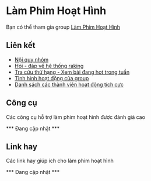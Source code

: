 # Làm Phim Hoạt Hình

Bạn có thể tham gia group [Làm Phim Hoạt Hình](https://www.facebook.com/groups/1152783684748696/)

## Liên kết

- [Nội quy nhóm](rules.md)
- [Hỏi - đáp về hệ thống raking](rank.md)
- [Tra cứu thứ hạng - Xem bài đang hot trong tuần](ranking.md)
- [Tình hình hoạt động của group](hoatdonggroup.md)
- [Danh sách các thành viên hoạt động tích cực](https://docs.google.com/spreadsheets/d/1i_kWfdtHlb814-OtcFsBXxBYrP-5R0ecDl0icyam19s/edit?usp=sharing)

## Công cụ

Các công cụ hỗ trợ làm phim hoạt hình được đánh giá cao

*** Đang cập nhật ***

## Link hay

Các link hay giúp ích cho làm phim hoạt hình

*** Đang cập nhật ***
